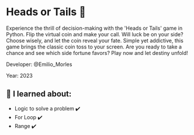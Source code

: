 # Heads or Tails 👀

Experience the thrill of decision-making with the 'Heads or Tails' game in Python. 
Flip the virtual coin and make your call. 
Will luck be on your side? Choose wisely, and let the coin reveal your fate. 
Simple yet addictive, this game brings the classic coin toss to your screen. 
Are you ready to take a chance and see which side fortune favors? Play now and let destiny unfold!

Developer: @Emilio_Morles

Year: 2023

##  🔸 I learned about:

- Logic to solve a problem ✔️
- For Loop ✔️
- Range ✔️
